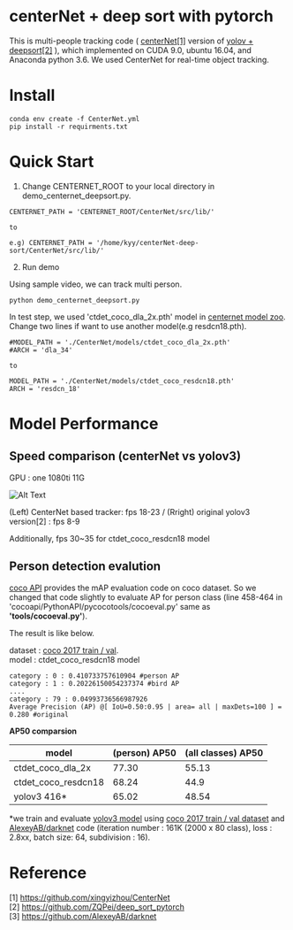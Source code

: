 # centerNet + deep sort with pytorch 

This is multi-people tracking code ( [centerNet[1]](https://github.com/xingyizhou/CenterNet) version of [yolov + deepsort[2]](https://github.com/ZQPei/deep_sort_pytorch) ), which implemented on CUDA 9.0, ubuntu 16.04, and Anaconda python 3.6. We used CenterNet for real-time object tracking.

# Install


```
conda env create -f CenterNet.yml
pip install -r requirments.txt
```


# Quick Start

1. Change CENTERNET_ROOT to your local directory in demo_centernet_deepsort.py.

```
CENTERNET_PATH = 'CENTERNET_ROOT/CenterNet/src/lib/'

to

e.g) CENTERNET_PATH = '/home/kyy/centerNet-deep-sort/CenterNet/src/lib/'
```


2. Run demo 

Using sample video, we can track multi person.   

```
python demo_centernet_deepsort.py
```

In test step, we used 'ctdet_coco_dla_2x.pth' model in [centernet model zoo](https://github.com/xingyizhou/CenterNet/blob/master/readme/MODEL_ZOO.md).   
Change two lines if want to use another model(e.g resdcn18.pth).

```
#MODEL_PATH = './CenterNet/models/ctdet_coco_dla_2x.pth'
#ARCH = 'dla_34'

to

MODEL_PATH = './CenterNet/models/ctdet_coco_resdcn18.pth'
ARCH = 'resdcn_18'
```


# Model Performance 
## Speed comparison (centerNet vs yolov3)

GPU : one 1080ti 11G

![Alt Text](https://github.com/kimyoon-young/centerNet-deep-sort/blob/master/centernet_vs_yolo3.gif)

(Left) CenterNet based tracker: fps 18-23  /  (Rright) original yolov3 version[2] : fps 8-9 


Additionally, fps 30~35 for ctdet_coco_resdcn18 model
   
## Person detection evalution

[coco API](https://github.com/cocodataset/cocoapi) provides the mAP evaluation code on coco dataset. So we changed that code slightly to evaluate AP for person class (line 458-464 in 'cocoapi/PythonAPI/pycocotools/cocoeval.py' same as **'tools/cocoeval.py'**).

The result is like below.   

dataset : [coco 2017 train / val](http://cocodataset.org/#download).   
model : ctdet_coco_resdcn18 model   

```
category : 0 : 0.410733757610904 #person AP
category : 1 : 0.20226150054237374 #bird AP
....
category : 79 : 0.04993736566987926
Average Precision (AP) @[ IoU=0.50:0.95 | area= all | maxDets=100 ] = 0.280 #original
```    

**AP50 comparsion** 

| model  | (person) AP50 | (all classes) AP50 |
| ------------- | ------------- | ------------- |
| ctdet_coco_dla_2x | 77.30 | 55.13 |
| ctdet_coco_resdcn18 | 68.24 | 44.9 | 
| yolov3 416* | 65.02 | 48.54 |  


*we train and evaluate [yolov3 model](https://drive.google.com/file/d/1izRyBvQ3gYiDZDtHT7PEaQMCgmAsq9XB/view?usp=sharing) using [coco 2017 train / val dataset](http://cocodataset.org/#download) and [AlexeyAB/darknet](https://github.com/AlexeyAB/darknet) code (iteration number : 161K (2000 x 80 class), loss : 2.8xx, batch size: 64, subdivision : 16). 

# Reference
[1] https://github.com/xingyizhou/CenterNet   
[2] https://github.com/ZQPei/deep_sort_pytorch   
[3] https://github.com/AlexeyAB/darknet   


